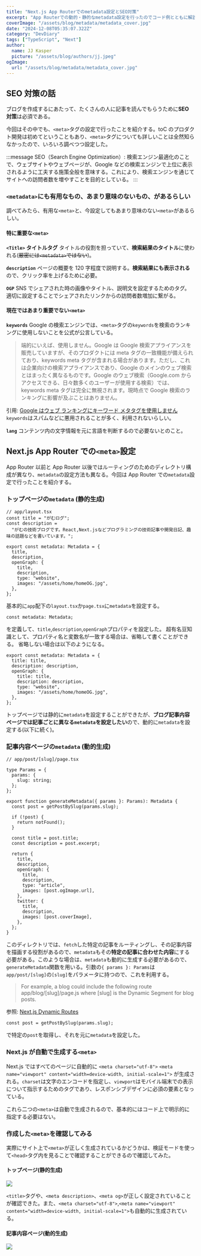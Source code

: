 ```yaml
---
title: "Next.js App Routerでのmetadata設定とSEO対策"
excerpt: "App Routerでの動的・静的なmetadata設定を行ったのでコード例とともに解説します。"
coverImage: "/assets/blog/metadata/metadata_cover.jpg"
date: "2024-12-08T05:35:07.322Z"
category: "DevDiary"
tags: ["TypeScript", "Next"]
author:
  name: JJ Kasper
  picture: "/assets/blog/authors/jj.jpeg"
ogImage:
  url: "/assets/blog/metadata/metadata_cover.jpg"
---
```


## SEO 対策の話

ブログを作成するにあたって、たくさんの人に記事を読んでもらうために**SEO 対策**は必須である。

今回はその中でも、`<meta>`タグの設定で行ったことを紹介する。toC のプロダクト開発は初めてということもあり、`<meta>`タグについても詳しいことは全然知らなかったので、いろいろ調べつつ設定した。

:::message
SEO（Search Engine Optimization）: 検索エンジン最適化のことで、ウェブサイトやウェブページが、Google などの検索エンジンで上位に表示されるように工夫する施策全般を意味する。これにより、検索エンジンを通じてサイトへの訪問者数を増やすことを目的としている。
:::

### `<metadata>`にも有用なもの、あまり意味のないもの、があるらしい

調べてみたら、有用な`<meta>`と、今設定してもあまり意味のない`<meta>`があるらしい。

#### 特に重要な`<meta>`

**`<Title>` タイトルタグ**
タイトルの役割を担っていて、**検索結果のタイトル**に使われる(~~厳密には`<metadata>`ではない~~)。

**`description`**
ページの概要を 120 字程度で説明する。**検索結果にも表示される**ので、クリック率を上げるために必要。

**`OGP`**
SNS でシェアされた時の画像やタイトル、説明文を設定するためのタグ。適切に設定することでシェアされたリンクからの訪問者数増加に繋がる。

#### 現在ではあまり重要でない`<meta>`

**`keywords`**
Google の検索エンジンでは、`<meta>`タグの`keywords`を検索のランキングに使用しないことを公式が公言している。

> 端的にいえば、使用しません。Google は Google 検索アプライアンスを販売していますが、そのプロダクトには meta タグの一致機能が備えられており、keywords meta タグが含まれる場合があります。ただし、これは企業向けの検索アプライアンスであり、Google のメインのウェブ検索とはまったく異なるものです。Google のウェブ検索（Google.com からアクセスできる、日々数多くのユーザーが使用する検索）では、keywords meta タグは完全に無視されます。現時点で Google 検索のランキングに影響が及ぶことはありません。

引用: [Google はウェブ ランキングにキーワード メタタグを使用しません](https://developers.google.com/search/blog/2009/09/google-does-not-use-keywords-meta-tag?hl=ja)
`keywords`はスパムなどに悪用されることが多く、利用されないらしい。

**`lang`**
コンテンツ内の文字情報を元に言語を判断するので必要ないとのこと。

## Next.js App Router での`<meta>`設定

App Router 以前と App Router 以後ではルーティングのためのディレクトリ構成が異なり、`metadata`の設定方法も異なる。今回は App Router での`metadata`設定で行ったことを紹介する。

### トップページの`metadata` (静的生成)

```tsx
// app/layout.tsx
const title = "がむログ";
const description =
  "がむの技術ブログです。React,Next.jsなどプログラミングの技術記事や開発日記、趣味の話題などを書いています。";

export const metadata: Metadata = {
  title,
  description,
  openGraph: {
    title,
    description,
    type: "website",
    images: "/assets/home/homeOG.jpg",
  },
};
```

基本的に`app`配下の`layout.tsx`か`page.tsx`に`metadata`を設定する。

```tsx
const metadata: Metadata;
```

を定義して、`title`,`description`,`openGraph`プロパティを設定した。
超有名豆知識として、プロパティ名と変数名が一致する場合は、省略して書くことができる。
省略しない場合は以下のようになる。

```tsx
export const metadata: Metadata = {
  title: title,
  description: description,
  openGraph: {
    title: title,
    description: description,
    type: "website",
    images: "/assets/home/homeOG.jpg",
  },
};
```

トップページでは静的に`metadata`を設定することができたが、**ブログ記事内容ページでは記事ごとに異なる`metadata`を設定したい**ので、動的に`metadata`を設定する(以下に続く)。

### 記事内容ページの`metadata` (動的生成)

```tsx
// app/post/[slug]/page.tsx

type Params = {
  params: {
    slug: string;
  };
};

export function generateMetadata({ params }: Params): Metadata {
  const post = getPostBySlug(params.slug);

  if (!post) {
    return notFound();
  }

  const title = post.title;
  const description = post.excerpt;

  return {
    title,
    description,
    openGraph: {
      title,
      description,
      type: "article",
      images: [post.ogImage.url],
    },
    twitter: {
      title,
      description,
      images: [post.coverImage],
    },
  };
}
```

このディレクトリでは、`fetch`した特定の記事をルーティングし、その記事内容を描画する役割があるので、`metadata`もその**特定の記事に合わせた内容**にする必要がある。このような場合は、`metadata`も動的に生成する必要があるので、`generateMetadata`関数を用いる。引数の`{ params }: Params`は`app/post/[slug]`の`[slug]`をパラメータに持つので、これを利用する。

> For example, a blog could include the following route app/blog/[slug]/page.js where [slug] is the Dynamic Segment for blog posts.

参照: [Next.js Dynamic Routes](https://nextjs.org/docs/app/building-your-application/routing/dynamic-routes)

```tsx
const post = getPostBySlug(params.slug);
```

で特定の`post`を取得し、それを元に`metadata`を設定した。

### Next.js が自動で生成する`<meta>`

Next.js ではすべてのページに自動的に
`<meta charset="utf-8">`
`<meta name="viewport" content="width=device-width, initial-scale=1">`
が生成される。`charset`は文字のエンコードを指定し、`viewport`はモバイル端末での表示について指示するためのタグであり、レスポンシブデザインに必須の要素となっている。

これら二つの`<meta>`は自動で生成されるので、基本的にはコード上で明示的に指定する必要はない。

### 作成した`<meta>`を確認してみる

実際にサイト上で`<meta>`が正しく生成されているかどうかは、検証モードを使って`<head>`タグ内を見ることで確認することができるので確認してみた。

#### トップページ(静的生成)

![](https://storage.googleapis.com/zenn-user-upload/2c4ae4ebff53-20241209.png)

`<title>`タグや、`<meta description>`、`<meta og>`が正しく設定されていることが確認できた。また、`<meta charset="utf-8">`,`<meta name="viewport" content="width=device-width, initial-scale=1">`も自動的に生成されている。

#### 記事内容ページ(動的生成)

![](https://storage.googleapis.com/zenn-user-upload/9cdc10cd7f3c-20241209.png)

<title>タグや、<meta description>、<meta og>が特定の記事の内容と一致しており、動的に設定されていることが確認できた。<meta charset="utf-8">,<meta name="viewport" content="width=device-width, initial-scale=1">も自動的に生成されている。

## おわりに

以上`<meta>`の設定でした。基本的に難しい内容もなく、すぐに実装することができるので、もし`<meta>`を設定していない方がいればぜひ設定してみることをお勧めします。では 👋🏻
